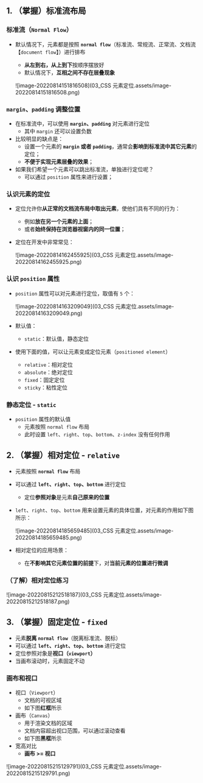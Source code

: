 ## 1. （掌握）标准流布局

### 标准流（`Normal Flow`）

- 默认情况下，元素都是按照 **`normal flow`**（标准流、常规流、正常流、文档流【`document flow`】）进行排布

  - **从左到右，从上到下**按顺序摆放好
  - 默认情况下，**互相之间不存在层叠现象**

  ![image-20220814151816508](03_CSS 元素定位.assets/image-20220814151816508.png)

### `margin`、`padding` 调整位置

- 在标准流中，可以使用 **`margin`、`padding`** 对元素进行定位
  - 其中 `margin` 还可以设置负数
- 比较明显的缺点是：
  - 设置一个元素的 **`margin` 或者 `padding`**，通常会**影响到标准流中其它元素**的定位；
  - **不便于实现元素层叠的效果**；
- 如果我们希望一个元素可以跳出标准流，单独进行定位呢？
  - 可以通过 `position` 属性来进行设置；

### 认识元素的定位

- 定位允许你**从正常的文档流布局中取出元素**，使他们具有不同的行为：

  - 例如**放在另一个元素的上面**；
  - 或者**始终保持在浏览器视窗内的同一位置**；

- 定位在开发中非常常见：

  ![image-20220814162455925](03_CSS 元素定位.assets/image-20220814162455925.png)

### 认识 `position` 属性

- `position` 属性可以对元素进行定位，取值有 `5` 个：

  ![image-20220814163209049](03_CSS 元素定位.assets/image-20220814163209049.png)

- 默认值：

  - `static`：默认值，静态定位

- 使用下面的值，可以让元素变成定位元素（`positioned element`）

  - `relative`：相对定位
  - `absolute`：绝对定位
  - `fixed`：固定定位
  - `sticky`：粘性定位

### 静态定位 - `static`

- `position` 属性的默认值
  - 元素按照 `normal flow` 布局
  - 此时设置 `left`、`right`、`top`、`bottom`、`z-index` 没有任何作用

## 2. （掌握）相对定位 - `relative`

- 元素按照 **`normal flow`** 布局

- 可以通过 **`left`、`right`、`top`、`bottom`** 进行定位

  - 定位**参照对象**是元素**自己原来的位置**

- `left`、`right`、`top`、`bottom` 用来设置元素的具体位置，对元素的作用如下图所示：

  ![image-20220814185659485](03_CSS 元素定位.assets/image-20220814185659485.png)

- 相对定位的应用场景：

  - 在**不影响其它元素位置的前提**下，对**当前元素的位置进行微调**

### （了解）相对定位练习

![image-20220815212518187](03_CSS 元素定位.assets/image-20220815212518187.png)

## 3. （掌握）固定定位 - `fixed`

- 元素**脱离 `normal flow`**（脱离标准流、脱标）
- 可以通过 **`left`、`right`、`top`、`bottom`** 进行定位
- 定位参照对象是**视口（`viewport`）**
- 当画布滚动时，元素固定不动

### 画布和视口

- 视口（`Viewport`）
  - 文档的可视区域
  - 如下图**红框**所示
- 画布（`Canvas`）
  - 用于渲染文档的区域
  - 文档内容超出视口范围，可以通过滚动查看
  - 如下图**黑框**所示
- 宽高对比
  - **画布 >= 视口**

![image-20220815215129791](03_CSS 元素定位.assets/image-20220815215129791.png)




